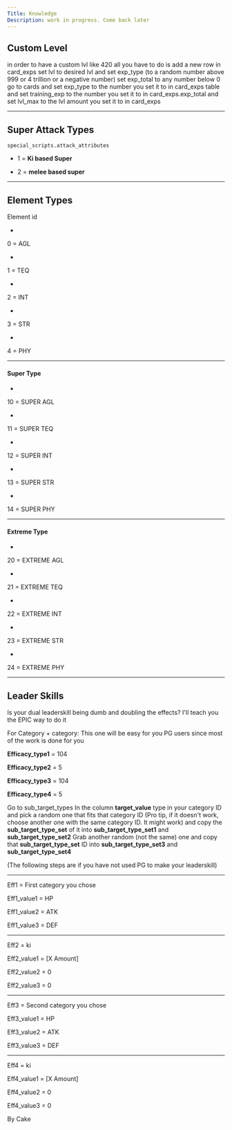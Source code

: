 ```yaml
---
Title: Knowledge
Description: work in progress. Come back later
---
```

## **Custom Level**

in order to have a custom lvl like 420 all you have to do is add a new row in card_exps set lvl to desired lvl and set exp_type (to a random number above 999 or 4 trillion or a negative number) set exp_total to any number below 0 go to cards and set   exp_type to the number you set it to in card_exps table and set training_exp to the number you set it to in card_exps.exp_total and set lvl_max to the lvl amount you set it to in card_exps

------------------------
## **Super Attack Types**

`special_scripts.attack_attributes`

* 1 = **Ki based Super**

* 2 = **melee based super**

------------------------
## **Element Types**
Element id 

* 
0 = AGL

* 
1 =  TEQ

* 
2 = INT

* 
3 = STR

* 
4 = PHY

------------------------
#### **Super Type**

* 
10 = SUPER AGL

* 
11 = SUPER TEQ

* 
12 = SUPER INT

* 
13 = SUPER STR

* 
14 = SUPER PHY

------------------------
#### **Extreme Type**

* 
20 = EXTREME AGL

* 
21 = EXTREME TEQ

* 
22 = EXTREME INT

* 
23 = EXTREME STR

* 
24 = EXTREME PHY

------------------------
## **Leader Skills**


Is your dual leaderskill being dumb and doubling the effects? I'll teach you the EPIC way to do it

For Category + category:
This one will be easy for you PG users since most of the work is done for you

**Efficacy_type1** = 104

**Efficacy_type2** = 5

**Efficacy_type3** = 104

**Efficacy_type4** = 5

Go to sub_target_types
In the column **target_value** type in your category ID and pick a random one that fits that category ID (Pro tip, if it doesn't work, choose another one with the same category ID. It might work) and copy the **sub_target_type_set** of it into **sub_target_type_set1** and **sub_target_type_set2**
Grab another random (not the same) one and copy that **sub_target_type_set** ID into **sub_target_type_set3** and **sub_target_type_set4**

(The following steps are if you have not used PG to make your leaderskill)

------------------------
Eff1 = First category you chose

Eff1_value1 = HP

Eff1_value2 = ATK

Eff1_value3 = DEF

------------------------
Eff2 = ki

Eff2_value1 = [X Amount]

Eff2_value2 = 0

Eff2_value3 = 0

------------------------
Eff3 = Second category you chose

Eff3_value1 = HP

Eff3_value2 = ATK

Eff3_value3 = DEF

------------------------
Eff4 = ki

Eff4_value1 = [X Amount]

Eff4_value2 = 0

Eff4_value3 = 0


By Cake